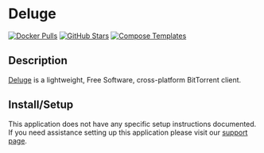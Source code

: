 # Deluge

[![Docker Pulls](https://img.shields.io/docker/pulls/linuxserver/deluge?style=flat-square&color=607D8B&label=docker%20pulls&logo=docker)](hhttps://hub.docker.com/r/linuxserver/deluge)
[![GitHub Stars](https://img.shields.io/github/stars/linuxserver/docker-deluge?style=flat-square&color=607D8B&label=github%20stars&logo=github)](https://github.com/linuxserver/docker-deluge)
[![Compose Templates](https://img.shields.io/static/v1?style=flat-square&color=607D8B&label=compose&message=templates)](https://github.com/GhostWriters/DockSTARTer/tree/main/compose/.apps/deluge)

## Description

[Deluge](http://deluge-torrent.org/) is a lightweight, Free Software,
cross-platform BitTorrent client.

## Install/Setup

This application does not have any specific setup instructions documented. If
you need assistance setting up this application please visit our
[support page](https://dockstarter.com/basics/support/).

